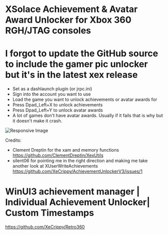 # XSolace Achievement & Avatar Award Unlocker for Xbox 360 RGH/JTAG consoles 

# I forgot to update the GitHub source to include the gamer pic unlocker but it's in the latest xex release 

* Set as a dashlaunch plugin (or jrpc.ini)
* Sign into the account you want to use 
* Load the game you want to unlock achievements or avatar awards for
* Press Dpad_Left+X to unlock achievements
* Press Dpad_Left+Y to unlock avatar awards
* A lot of games don't have avatar awards. Usually if it fails that is why but it doesn't make it crash.

<img src="https://i.imgur.com/m23pxDc.jpeg" class="img-fluid" alt="Responsive Image">

Credits:
* Clement Dreptin for the xam and memory functions https://github.com/ClementDreptin/XexUtils
* silent06 for pointing me in the right direction and making me take another look at XUserWriteAchievements https://github.com/XeCrippy/AchievementUnlockerV3/issues/1

# WinUI3 achievement manager | Individual Achievement Unlocker| Custom Timestamps 
https://github.com/XeCrippy/Retro360
